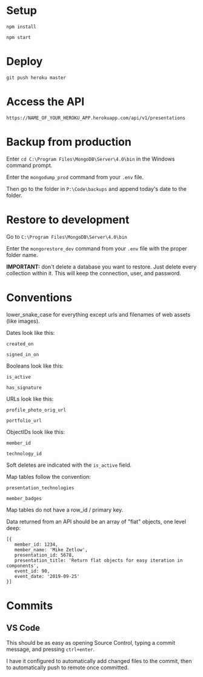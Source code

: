 # Setup

`npm install`

`npm start`

# Deploy

`git push heroku master`

# Access the API

`https://NAME_OF_YOUR_HEROKU_APP.herokuapp.com/api/v1/presentations`

# Backup from production

Enter `cd C:\Program Files\MongoDB\Server\4.0\bin` in the Windows command prompt.

Enter the `mongodump_prod` command from your `.env` file.

Then go to the folder in `P:\Code\backups` and append today's date to the folder.

# Restore to development

Go to `C:\Program Files\MongoDB\Server\4.0\bin`

Enter the `mongorestore_dev` command from your `.env` file with the proper folder name.

**IMPORTANT:** don't delete a database you want to restore. Just delete every collection within it. This will keep the connection, user, and password.

# Conventions

lower_snake_case for everything except urls and filenames of web assets (like images).

Dates look like this:

`created_on`

`signed_in_on`

Booleans look like this:

`is_active`

`has_signature`

URLs look like this:

`profile_photo_orig_url`

`portfolio_url`

ObjectIDs look like this:

`member_id`

`technology_id`

Soft deletes are indicated with the `is_active` field.

Map tables follow the convention:

`presentation_technologies`

`member_badges`

Map tables do not have a row_id / primary key.

Data returned from an API should be an array of "flat" objects, one level deep:

```
[{
   member_id: 1234,
   member_name: 'Mike Zetlow',
   presentation_id: 5678,
   presentation_title: 'Return flat objects for easy iteration in components',
   event_id: 90,
   event_date: '2019-09-25'
}]
```

# Commits

## VS Code

This should be as easy as opening Source Control, typing a commit message, and pressing `ctrl+enter`.

I have it configured to automatically add changed files to the commit, then to automatically push to remote once committed.
